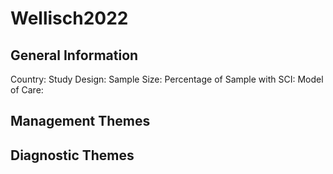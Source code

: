# Wellisch2022

## General Information
Country: 
Study Design: 
Sample Size: 
Percentage of Sample with SCI:
Model of Care: 

## Management Themes


## Diagnostic Themes
